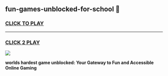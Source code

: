 
## fun-games-unblocked-for-school 👋
<h3>
<a href="https://premium.freeplayer.one?title=fun-games-unblocked-for-school&ref=14F">CLICK TO PLAY</a></h3>
<hr>

<h3>
<a href="https://premium.freeplayer.one?title=fun-games-unblocked-for-school&ref=14F">CLICK 2 PLAY</a>
  
</h3>

<a href="https://premium.freeplayer.one?title=fun-games-unblocked-for-school&ref=12F/"><img src="https://clearcache.store/games.png"></a>


**worlds hardest game unblocked: Your Gateway to Fun and Accessible Online Gaming**
